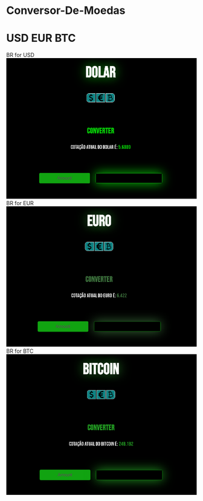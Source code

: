 # Conversor-De-Moedas
<h1>USD EUR BTC</h1>



<p style="display:inline;">BR for USD</p>
<img src="./assets/usd.png">

<p style="display:inline;">BR for EUR</p>
<img src="./assets/eur.png">

<p style="display:inline;">BR for BTC</p>
<img src="./assets/btc.png">